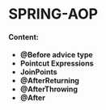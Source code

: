 # SPRING-AOP

#### Content:
 
* **@Before advice type**
* **Pointcut Expressions**
* **JoinPoints**
* **@AfterReturning**
* **@AfterThrowing**
* **@After**

